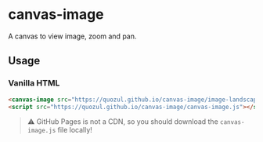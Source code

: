 # canvas-image
A canvas to view image, zoom and pan.

## Usage

### Vanilla HTML
```html
<canvas-image src="https://quozul.github.io/canvas-image/image-landscape.jpg"></canvas-image>
<script src="https://quozul.github.io/canvas-image/canvas-image.js"></script>
```
> :warning: GitHub Pages is not a CDN, so you should download the `canvas-image.js` file locally!
